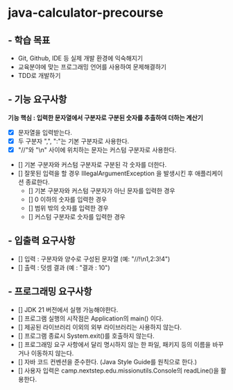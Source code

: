 # java-calculator-precourse

## - 학습 목표
- Git, Github, IDE 등 실제 개발 환경에 익숙해지기  
- 교육분야에 맞는 프로그래밍 언어를 사용하여 문제해결하기  
- TDD로 개발하기

## - 기능 요구사항  
**기능 핵심 : 입력한 문자열에서 구분자로 구분된 숫자를 추출하여 더하는 계산기**  
- [x] 문자열을 입력받는다.
- [x] 두 구분자 ",", ":"는 기본 구분자로 사용한다.
- [x] "//"와 "\n" 사이에 위치하는 문자는 커스텀 구분자로 사용한다.
- [] 기본 구분자와 커스텀 구분자로 구분된 각 숫자를 더한다.
- [] 잘못된 입력을 할 경우 IllegalArgumentException 을 발생시킨 후 애플리케이션 종료한다.
    - [] 기본 구분자와 커스텀 구분자가 아닌 문자를 입력한 경우
    - [] 0 이하의 숫자를 입력한 경우
    - [] 범위 밖의 숫자를 입력한 경우
    - [] 커스텀 구분자로 숫자를 입력한 경우

## - 입출력 요구사항
- [] 입력 : 구분자와 양수로 구성된 문자열 (예: "//!\n1,2:3!4")
- [] 출력 : 덧셈 결과 (예 : "결과 : 10")

## - 프로그래밍 요구사항
- [] JDK 21 버전에서 실행 가능해야한다.
- [] 프로그램 실행의 시작점은 Application의 main() 이다.
- [] 제공된 라이브러리 이외의 외부 라이브러리는 사용하지 않는다.
- [] 프로그램 종료시 System.exit()를 호출하지 않는다.
- [] 프로그래밍 요구 사항에서 달리 명시하지 않는 한 파일, 패키지 등의 이름을 바꾸거나 이동하지 않는다.
- [] 자바 코드 컨벤션을 준수한다. (Java Style Guide를 원칙으로 한다.)
- [] 사용자 입력은 camp.nextstep.edu.missionutils.Console의 readLine()을 활용한다.